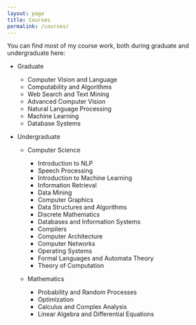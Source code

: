 ```yaml
---
layout: page
title: Courses
permalink: /courses/
---
```


You can find most of my course work, both during graduate and undergraduate here:

- Graduate

	* Computer Vision and Language
	* Computability and Algorithms
	* Web Search and Text Mining
	* Advanced Computer Vision
	* Natural Language Processing
	* Machine Learning
	* Database Systems

- Undergraduate

	* Computer Science
		- Introduction to NLP
		- Speech Processing
		- Introduction to Machine Learning
		- Information Retrieval
		- Data Mining
		- Computer Graphics
		- Data Structures and Algorithms
		- Discrete Mathematics
		- Databases and Information Systems
		- Compilers
		- Computer Architecture
		- Computer Networks
		- Operating Systems
		- Formal Languages and Automata Theory
		- Theory of Computation

	* Mathematics
		- Probability and Random Processes
		- Optimization
		- Calculus and Complex Analysis
		- Linear Algebra and Differential Equations
